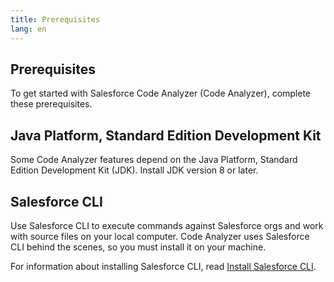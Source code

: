 ```yaml
---
title: Prerequisites
lang: en
---
```


## Prerequisites

To get started with Salesforce Code Analyzer (Code Analyzer), complete these prerequisites.

## Java Platform, Standard Edition Development Kit

Some Code Analyzer features depend on the Java Platform, Standard Edition Development Kit (JDK). Install JDK version 8 or later.

## Salesforce CLI

Use Salesforce CLI to execute commands against Salesforce orgs and work with source files on your local computer. Code Analyzer uses Salesforce CLI behind the scenes, so you must install it on your machine.

For information about installing Salesforce CLI, read [Install Salesforce CLI](https://developer.salesforce.com/docs/atlas.en-us.sfdx_setup.meta/sfdx_setup/sfdx_setup_install_cli.htm).



